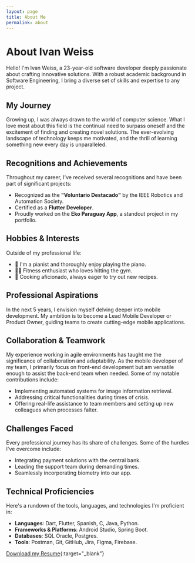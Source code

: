 ```yaml
---
layout: page
title: About Me
permalink: about
---
```


# About Ivan Weiss

Hello! I'm Ivan Weiss, a 23-year-old software developer deeply passionate about crafting innovative solutions. With a robust academic background in Software Engineering, I bring a diverse set of skills and expertise to any project.

## My Journey

Growing up, I was always drawn to the world of computer science. What I love most about this field is the continual need to surpass oneself and the excitement of finding and creating novel solutions. The ever-evolving landscape of technology keeps me motivated, and the thrill of learning something new every day is unparalleled.

## Recognitions and Achievements

Throughout my career, I've received several recognitions and have been part of significant projects:
- Recognized as the **"Voluntario Destacado"** by the IEEE Robotics and Automation Society.
- Certified as a **Flutter Developer**.
- Proudly worked on the **Eko Paraguay App**, a standout project in my portfolio.

## Hobbies & Interests

Outside of my professional life:
- 🎹 I'm a pianist and thoroughly enjoy playing the piano.
- 🏋️‍♂️ Fitness enthusiast who loves hitting the gym.
- 🍳 Cooking aficionado, always eager to try out new recipes.

## Professional Aspirations

In the next 5 years, I envision myself delving deeper into mobile development. My ambition is to become a Lead Mobile Developer or Product Owner, guiding teams to create cutting-edge mobile applications.

## Collaboration & Teamwork

My experience working in agile environments has taught me the significance of collaboration and adaptability. As the mobile developer of my team, I primarily focus on front-end development but am versatile enough to assist the back-end team when needed. Some of my notable contributions include:
- Implementing automated systems for image information retrieval.
- Addressing critical functionalities during times of crisis.
- Offering real-life assistance to team members and setting up new colleagues when processes falter.

## Challenges Faced

Every professional journey has its share of challenges. Some of the hurdles I've overcome include:
- Integrating payment solutions with the central bank.
- Leading the support team during demanding times.
- Seamlessly incorporating biometry into our app.

## Technical Proficiencies

Here's a rundown of the tools, languages, and technologies I'm proficient in:
- **Languages**: Dart, Flutter, Spanish, C, Java, Python.
- **Frameworks & Platforms**: Android Studio, Spring Boot.
- **Databases**: SQL Oracle, Postgres.
- **Tools**: Postman, Git, GitHub, Jira, Figma, Firebase.

[Download my Resume](./assets/img/Resumes/Resumen%20Ivan%20Weiss%20Van%20Der%20Pol%2003072023.pdf){:target="_blank"}
